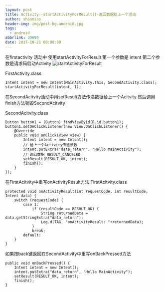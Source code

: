 ```yaml
---
layout: post
title: Activity--startActivityForResult()-返回数据给上一个活动
author: shaomiao
header-img: img/post-bg-android.jpg
tags:
  - android
abbrlink: 30690
date: 2017-10-21 00:00:00
---
```

在firstactivity 活动中  使用startActivityForResult 第一个参数是 intent  第二个参数是请求码启动Activity
![startActivityForResult](http://upload-images.jianshu.io/upload_images/2590671-446b2760febbb0c0.png?imageMogr2/auto-orient/strip%7CimageView2/2/w/1240)

FirstActivity.class

	Intent intent = new Intent(MainActivity.this, SecondActivity.class);
	startActivityForResult(intent, 1);


在SecondAcitvity活动中用setResult方法传递数据给上一个Acitvity 然后调用finish方法销毁SecondAcitvity

SecondAcitvity.class

	Button button1 = (Button) findViewById(R.id.button1);
	button1.setOnClickListener(new View.OnClickListener() {
		@Override
		public void onClick(View view) {
			Intent intent = new Intent();
			// 给上一个Activity传递参数
			intent.putExtra("data_return", "Hello MainActivity");
			// 返回数据 RESULT_CANCELED
			setResult(RESULT_OK, intent);
			finish();
		}
	});

在FirstAcitvity中重写onActivityResult方法
FirstAcitvity.class

	protected void onActivityResult(int requestCode, int resultCode, Intent data) {
		switch (requestCode) {
			case 1:
				if (resultCode == RESULT_OK) {
					String returnedData = data.getStringExtra("data_return");
					Log.d(TAG, "onActivityResult: "+returnedData);
				}
				break;
			default:
		}
	}



如果按back键返回在SecondActivity中重写onBackPressed方法

	public void onBackPressed() {
		Intent intent = new Intent();
		intent.putExtra("data_return", "Hello MainActivity");
		setResult(RESULT_OK, intent);
		finish();
	}
